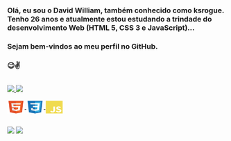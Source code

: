### Olá, eu sou o David William, também conhecido como ksrogue. Tenho 26 anos e atualmente estou estudando a trindade do desenvolvimento Web (HTML 5, CSS 3 e JavaScript)... 

### Sejam bem-vindos ao meu perfil no GitHub. 

### 😉✌️

##
<div>
  <a href="https://github.com/ksrogue">
  <img height="180em" src="https://github-readme-stats.vercel.app/api?username=ksrogue&show_icons=true&theme=dark&include_all_commits=true&count_private=true"/>
  <img height="180em" src="https://github-readme-stats.vercel.app/api/top-langs/?username=ksrogue&layout=compact&langs_count=16&theme=dark"/>
</div>

<div style="display= inline_block"><br>
  <img align="center" alt="ksrogue-HTML" height="30" width="40" src="https://raw.githubusercontent.com/devicons/devicon/master/icons/html5/html5-original.svg">
  <img align="center" alt="ksrogue-CSS" height="30" width="40" src="https://raw.githubusercontent.com/devicons/devicon/master/icons/css3/css3-original.svg">
  <img align="center" alt="ksrogue-Js" height="30" width="40" src="https://raw.githubusercontent.com/devicons/devicon/master/icons/javascript/javascript-plain.svg">
</div>

##

<div>
  <a href="https://www.instagram.com/ks.rogue" target="_blank"> <img height="30" src="https://img.shields.io/badge/-Instagram-%23E4405F?style=for-the-      badge&logo=instagram&logoColor=white" target="_blank"></a>
  <a href="https://www.linkedin.com/in/david-william-santos-592a48237" target="_blank"><img height="30" src="https://img.shields.io/badge/-LinkedIn-%230077B5?style=for-the-badge&logo=linkedin&logoColor=white" target="_blank"></a>
  
</div>
